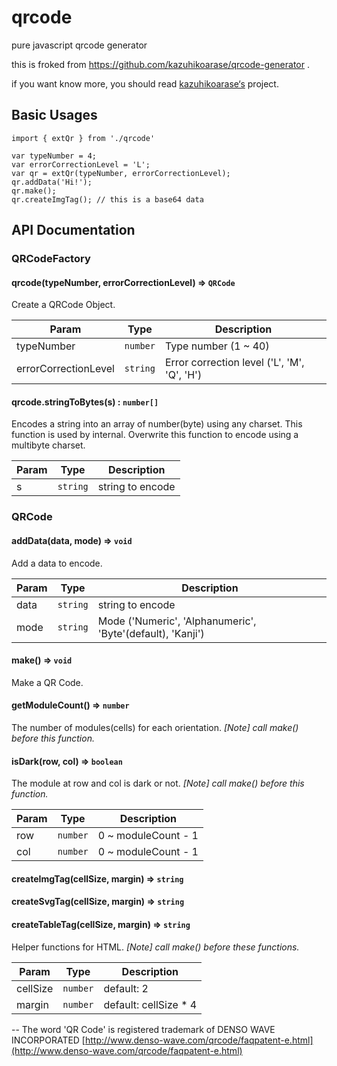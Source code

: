 # qrcode
pure javascript qrcode generator



this is froked from https://github.com/kazuhikoarase/qrcode-generator .

if you want know more, you should read [kazuhikoarase‘s](https://github.com/kazuhikoarase) project.



## Basic Usages



```
import { extQr } from './qrcode'

var typeNumber = 4;
var errorCorrectionLevel = 'L';
var qr = extQr(typeNumber, errorCorrectionLevel);
qr.addData('Hi!');
qr.make();
qr.createImgTag(); // this is a base64 data
```





## API Documentation

### QRCodeFactory

#### qrcode(typeNumber, errorCorrectionLevel) => `QRCode`

Create a QRCode Object.

| Param                | Type     | Description                              |
| -------------------- | -------- | ---------------------------------------- |
| typeNumber           | `number` | Type number (1 ~ 40)                     |
| errorCorrectionLevel | `string` | Error correction level ('L', 'M', 'Q', 'H') |

#### qrcode.stringToBytes(s) : `number[]`

Encodes a string into an array of number(byte) using any charset. This function is used by internal. Overwrite this function to encode using a multibyte charset.

| Param | Type     | Description      |
| ----- | -------- | ---------------- |
| s     | `string` | string to encode |

### QRCode

#### addData(data, mode) => `void`

Add a data to encode.

| Param | Type     | Description                              |
| ----- | -------- | ---------------------------------------- |
| data  | `string` | string to encode                         |
| mode  | `string` | Mode ('Numeric', 'Alphanumeric', 'Byte'(default), 'Kanji') |

#### make() => `void`

Make a QR Code.

#### getModuleCount() => `number`

The number of modules(cells) for each orientation. *[Note] call make() before this function.*

#### isDark(row, col) => `boolean`

The module at row and col is dark or not. *[Note] call make() before this function.*

| Param | Type     | Description         |
| ----- | -------- | ------------------- |
| row   | `number` | 0 ~ moduleCount - 1 |
| col   | `number` | 0 ~ moduleCount - 1 |

#### createImgTag(cellSize, margin) => `string`

#### createSvgTag(cellSize, margin) => `string`

#### createTableTag(cellSize, margin) => `string`

Helper functions for HTML. *[Note] call make() before these functions.*

| Param    | Type     | Description           |
| -------- | -------- | --------------------- |
| cellSize | `number` | default: 2            |
| margin   | `number` | default: cellSize * 4 |

-- The word 'QR Code' is registered trademark of DENSO WAVE INCORPORATED 
[http://www.denso-wave.com/qrcode/faqpatent-e.html](http://www.denso-wave.com/qrcode/faqpatent-e.html)
